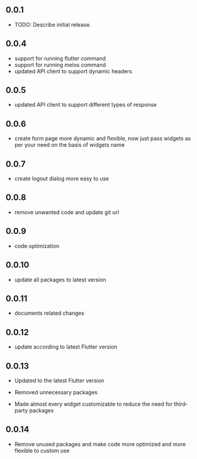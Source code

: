 ## 0.0.1

* TODO: Describe initial release.
## 0.0.4

* support for running flutter command
* support for running melos command
* updated API client to support dynamic headers

## 0.0.5

* updated API client to support different types of response

## 0.0.6

* create form page more dynamic and flexible, now just pass widgets as per your need on the basis of widgets name

## 0.0.7

* create logout dialog more easy to use

## 0.0.8

* remove unwanted code and update git url

## 0.0.9

* code optimization

## 0.0.10

* update all packages to latest version

## 0.0.11

* documents related changes

## 0.0.12

* update according to latest Flutter version

## 0.0.13

* Updated to the latest Flutter version

* Removed unnecessary packages

* Made almost every widget customizable to reduce the need for third-party packages

## 0.0.14

* Remove unused packages and make code more optimized and more flexible to custom use
